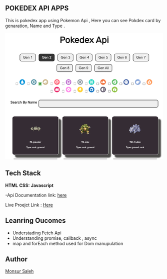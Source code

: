 ## POKEDEX API APPS

This is pokedex app using Pokemon Api , Here you can see Pokdex card by genaration, Name and Type .

![Image POKODEX](/pokodex.png 'Optional title')

## Tech Stack

**HTML**
**CSS:**
**Javascript**

-Api Documentation link: [here](https://pokeapi.co/api/v2/pokemon?limit=100000&offset=0)

Live Proejct Link :
[Here](https://public.bc.fi/s2300110/pokedex/)

## Leanring Oucomes

- Understading Fetch Api
- Understanding promise, callback , async
- map and forEach method used for Dom manupulation

## Author

[Monsur Saleh](https://www.github.com/monsursaleh)
